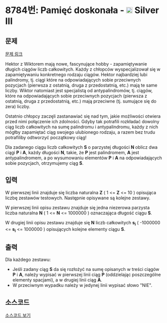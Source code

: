 # 8784번: Pamięć doskonała - <img src="https://static.solved.ac/tier_small/8.svg" style="height:20px" /> Silver III

<!-- performance -->

<!-- 문제 제출 후 깃허브에 푸시를 했을 때 제출한 코드의 성능이 입력될 공간입니다.-->

<!-- end -->

## 문제

[문제 링크](https://boj.kr/8784)


<p>Hektor z Wiktorem mają nowe, fascynujące hobby - zapamiętywanie długich ciągów liczb całkowitych. Każdy z chłopców wyspecjalizował się w zapamiętywaniu konkretnego rodzaju ciągów. Hektor najbardziej lubi palindromy, tj. ciągi które na odpowiadających sobie przeciwnych pozycjach (pierwsza z ostatnią, druga z przedostatnią, etc.) mają te same liczby. Wiktor natomiast jest specjalistą od antypalindromów, tj. ciągów, które na odpowiadających sobie przeciwnych pozycjach (pierwsza z ostatnią, druga z przedostatnią, etc.) mają przeciwne (tj. sumujące się do zera) liczby.</p>

<p>Ostatnio chłopcy zaczęli zastanawiać się nad tym, jakie możliwości otwiera przed nimi połączenie ich zdolności. Gdyby tak potrafili rozkładać dowolny ciąg liczb całkowitych na sumę palindromu i antypalindromu, każdy z nich mógłby zapamiętać ciąg swojego ulubionego rodzaju, a razem bez trudu potrafiliby odtworzyć początkowy ciąg!</p>

<p>Dla zadanego ciągu liczb całkowitych <strong>S</strong> o parzystej długości <strong>N </strong>oblicz dwa ciągi <strong>P</strong> i <strong>A</strong>, każdy długości <strong>N</strong>, takie, że <strong>P</strong> jest palindromem, <strong>A</strong> jest antypalindromem, a po wysumowaniu elementów <strong>P</strong> i <strong>A</strong> na odpowiadających sobie pozycjach, otrzymujemy ciąg <strong>S</strong>.</p>



## 입력


<p>W pierwszej linii znajduje się liczba naturalna <strong>Z</strong> ( 1 &lt;= <strong>Z</strong> &lt;= 10 ) opisująca liczbę zestawów testowych. Następnie opisywane są kolejne zestawy.</p>

<p>W pierwszej linii opisu zestawu znajduje się jedna niezerowa parzysta liczba naturalna <strong>N</strong> ( 1 &lt;= <strong>N</strong> &lt;= 1000000 ) oznaczająca długość ciągu <strong>S</strong>.</p>

<p>W drugiej linii opisu zestawu znajduje się <strong>N</strong> liczb całkowitych <strong>s<sub>i</sub></strong> ( -1000000 &lt;= <strong>s<sub>i</sub></strong> &lt;= 1000000 ) opisujących kolejne elementy ciągu <strong>S</strong>.</p>



## 출력


<p>Dla każdego zestawu:</p>

<ul>
<li>Jeśli zadany ciąg <strong>S</strong> da się rozłożyć na sumę opisanych w treści ciągów <strong>P</strong> i <strong>A</strong>, należy wypisać w pierwszej linii ciąg <strong>P</strong> (oddzielając poszczególne elementy spacjami), a w drugiej linii ciąg <strong>A</strong>.</li>
<li>W przeciwnym wypadku należy w jedynej linii wypisać słowo "NIE".</li>
</ul>



## 소스코드

[소스코드 보기](Pamięć%20doskonała.cpp)